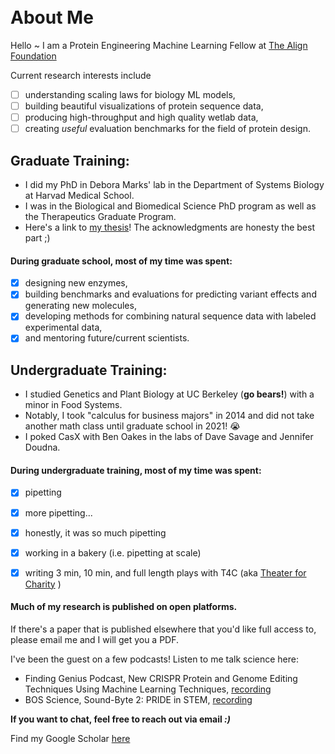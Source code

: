 <br>
<br>

# About Me

Hello ~ I am a Protein Engineering Machine Learning Fellow at [The Align Foundation](https://alignbio.org)

Current research interests include 
- [ ] understanding scaling laws for biology ML models,
- [ ] building beautiful visualizations of protein sequence data,
- [ ] producing high-throughput and high quality wetlab data,
- [ ] creating _useful_ evaluation benchmarks for the field of protein design.

## Graduate Training:
-   I did my PhD in Debora Marks' lab in the Department of Systems Biology at Harvad Medical School.
-   I was in the Biological and Biomedical Science PhD program as well as the Therapeutics Graduate Program.
-   Here's a link to [my thesis](https://www.proquest.com/openview/f778804e6685494f993d529dbf3f0ce7/1?pq-origsite=gscholar&cbl=18750&diss=y)! The acknowledgments are honesty the best part ;)

#### During graduate school, most of my time was spent: 
- [x] designing new enzymes,
- [x] building benchmarks and evaluations for predicting variant effects and generating new molecules,
- [x] developing methods for combining natural sequence data with labeled experimental data, 
- [x] and mentoring future/current scientists. 

## Undergraduate Training:
-   I studied Genetics and Plant Biology at UC Berkeley (**go bears!**) with a minor in Food Systems.
-   Notably, I took "calculus for business majors" in 2014 and did not take another math class until graduate school in 2021! :sob:
-   I poked CasX with Ben Oakes in the labs of Dave Savage and Jennifer Doudna.

#### During undergraduate training, most of my time was spent: 
- [x] pipetting
- [x] more pipetting...
- [x] honestly, it was so much pipetting
- [x] working in a bakery (i.e. pipetting at scale)
- [x] writing 3 min, 10 min, and full length plays with T4C (aka [Theater for Charity](https://callink.berkeley.edu/organization/theaterforcharity]) )


#### Much of my research is published on open platforms. 
If there's a paper that is published elsewhere that you'd like full access to, please email me and I will get you a PDF. 

I've been the guest on a few podcasts! Listen to me talk science here:
- Finding Genius Podcast, New CRISPR Protein and Genome Editing Techniques Using Machine Learning Techniques, [recording](https://www.youtube.com/watch?v=rZSowMhWTuQ)
- BOS Science, Sound-Byte 2: PRIDE in STEM, [recording](https://bosscience.podbean.com/e/sound-byte-2-pride-in-stem/)

**If you want to chat, feel free to reach out via email _:)_**

Find my Google Scholar [here](https://scholar.google.com/citations?user=suZf26EAAAAJ&hl=en&oi=sra)
